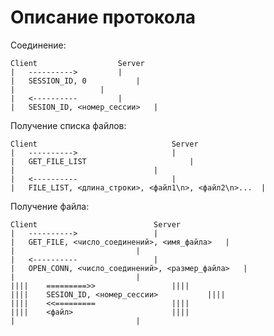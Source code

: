 
# Описание протокола

Соединение:

 ```
Client					Server
|	---------->			|
|	SESSION_ID, 0			|
|					|
|	<----------			|
|	SESION_ID, <номер_сессии>	|
 ```

Получение списка файлов:

 ```
Client								Server
|	---------->						|
|	GET_FILE_LIST						|
|								|
|	<----------						|
|	FILE_LIST, <длина_строки>, <файл1\n>, <файл2\n>...	|
 ```
 
Получение файла:

 ```
Client							Server
|	---------->					|
|	GET_FILE, <число_соединений>, <имя_файла>	|
|							|
|	<----------					|
|	OPEN_CONN, <число_соединений>, <размер_файла>	|
|							|
||||	=========>>					||||
||||	SESION_ID, <номер_сессии>			||||
||||	<<=========					||||
||||	<файл>						||||
|							|
 ```

